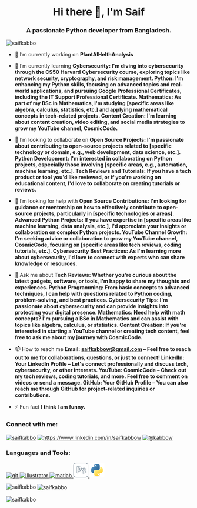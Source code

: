 <h1 align="center">Hi there 👋, I'm Saif</h1>
<h3 align="center">A passionate Python developer from Bangladesh.</h3>

<p align="left"> <img src="https://komarev.com/ghpvc/?username=saifkabbo&label=Profile%20views&color=0e75b6&style=flat" alt="saifkabbo" /> </p>

- 🔭 I’m currently working on **PlantAIHelthAnalysis**

- 🌱 I’m currently learning **Cybersecurity: I'm diving into cybersecurity through the CS50 Harvard Cybersecurity course, exploring topics like network security, cryptography, and risk management. Python: I'm enhancing my Python skills, focusing on advanced topics and real-world applications, and pursuing Google Professional Certificates, including the IT Support Professional Certificate. Mathematics: As part of my BSc in Mathematics, I'm studying [specific areas like algebra, calculus, statistics, etc.] and applying mathematical concepts in tech-related projects. Content Creation: I'm learning about content creation, video editing, and social media strategies to grow my YouTube channel, CosmicCode.**

- 👯 I’m looking to collaborate on **Open Source Projects: I'm passionate about contributing to open-source projects related to [specific technology or domain, e.g., web development, data science, etc.]. Python Development: I'm interested in collaborating on Python projects, especially those involving [specific areas, e.g., automation, machine learning, etc.]. Tech Reviews and Tutorials: If you have a tech product or tool you'd like reviewed, or if you're working on educational content, I'd love to collaborate on creating tutorials or reviews.**

- 🤝 I’m looking for help with **Open Source Contributions: I'm looking for guidance or mentorship on how to effectively contribute to open-source projects, particularly in [specific technologies or areas]. Advanced Python Projects: If you have expertise in [specific areas like machine learning, data analysis, etc.], I'd appreciate your insights or collaboration on complex Python projects. YouTube Channel Growth: I'm seeking advice or collaboration to grow my YouTube channel, CosmicCode, focusing on [specific areas like tech reviews, coding tutorials, etc.]. Cybersecurity Best Practices: As I'm learning more about cybersecurity, I'd love to connect with experts who can share knowledge or resources.**

- 💬 Ask me about **Tech Reviews: Whether you're curious about the latest gadgets, software, or tools, I'm happy to share my thoughts and experiences. Python Programming: From basic concepts to advanced techniques, I can help with questions related to Python coding, problem-solving, and best practices. Cybersecurity Tips: I'm passionate about cybersecurity and can provide insights into protecting your digital presence. Mathematics: Need help with math concepts? I'm pursuing a BSc in Mathematics and can assist with topics like algebra, calculus, or statistics. Content Creation: If you're interested in starting a YouTube channel or creating tech content, feel free to ask me about my journey with CosmicCode.**

- 📫 How to reach me **Email: saifkabbow@gmail.com – Feel free to reach out to me for collaborations, questions, or just to connect! LinkedIn: Your LinkedIn Profile – Let's connect professionally and discuss tech, cybersecurity, or other interests. YouTube: CosmicCode – Check out my tech reviews, coding tutorials, and more. Feel free to comment on videos or send a message. GitHub: Your GitHub Profile – You can also reach me through GitHub for project-related inquiries or contributions.**

- ⚡ Fun fact **I think I am funny.**

<h3 align="left">Connect with me:</h3>
<p align="left">
<a href="https://twitter.com/saifkabbo" target="blank"><img align="center" src="https://raw.githubusercontent.com/rahuldkjain/github-profile-readme-generator/master/src/images/icons/Social/twitter.svg" alt="saifkabbo" height="30" width="40" /></a>
<a href="https://linkedin.com/in/https://www.linkedin.com/in/saifkabbow" target="blank"><img align="center" src="https://raw.githubusercontent.com/rahuldkjain/github-profile-readme-generator/master/src/images/icons/Social/linked-in-alt.svg" alt="https://www.linkedin.com/in/saifkabbow" height="30" width="40" /></a>
<a href="https://discord.gg/@kabbow" target="blank"><img align="center" src="https://raw.githubusercontent.com/rahuldkjain/github-profile-readme-generator/master/src/images/icons/Social/discord.svg" alt="@kabbow" height="30" width="40" /></a>
</p>

<h3 align="left">Languages and Tools:</h3>
<p align="left"> <a href="https://git-scm.com/" target="_blank" rel="noreferrer"> <img src="https://www.vectorlogo.zone/logos/git-scm/git-scm-icon.svg" alt="git" width="40" height="40"/> </a> <a href="https://www.adobe.com/in/products/illustrator.html" target="_blank" rel="noreferrer"> <img src="https://www.vectorlogo.zone/logos/adobe_illustrator/adobe_illustrator-icon.svg" alt="illustrator" width="40" height="40"/> </a> <a href="https://www.mathworks.com/" target="_blank" rel="noreferrer"> <img src="https://upload.wikimedia.org/wikipedia/commons/2/21/Matlab_Logo.png" alt="matlab" width="40" height="40"/> </a> <a href="https://www.photoshop.com/en" target="_blank" rel="noreferrer"> <img src="https://raw.githubusercontent.com/devicons/devicon/master/icons/photoshop/photoshop-line.svg" alt="photoshop" width="40" height="40"/> </a> <a href="https://www.python.org" target="_blank" rel="noreferrer"> <img src="https://raw.githubusercontent.com/devicons/devicon/master/icons/python/python-original.svg" alt="python" width="40" height="40"/> </a> </p>

<p><img align="left" src="https://github-readme-stats.vercel.app/api/top-langs?username=saifkabbo&show_icons=true&locale=en&layout=compact" alt="saifkabbo" /></p>

<p>&nbsp;<img align="center" src="https://github-readme-stats.vercel.app/api?username=saifkabbo&show_icons=true&locale=en" alt="saifkabbo" /></p>

<p><img align="center" src="https://github-readme-streak-stats.herokuapp.com/?user=saifkabbo&" alt="saifkabbo" /></p>

<!---
saifkabbo/saifkabbo is a ✨ special ✨ repository because its `README.md` (this file) appears on your GitHub profile.
You can click the Preview link to take a look at your changes.
--->
